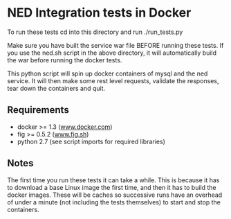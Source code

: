 NED Integration tests in Docker
===============================

To run these tests cd into this directory and run ./run_tests.py

Make sure you have built the service war file BEFORE running these tests. If you use the ned.sh script in the above directory, it will automatically build the war before running the docker tests.

This python script will spin up docker containers of mysql and the ned service. It will then make some rest level requests, validate the responses, tear down the containers and quit.

Requirements
------------
* docker >= 1.3 (www.docker.com)
* fig >= 0.5.2 (www.fig.sh)
* python 2.7 (see script imports for required libraries)

Notes
-----
The first time you run these tests it can take a while. This is because it has to download a base Linux image the first time, and then it has to build the docker images. These will be caches so successive runs have an overhead of under a minute (not including the tests themselves) to start and stop the containers.

